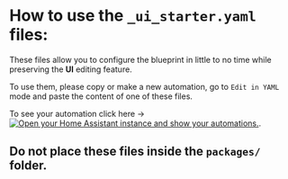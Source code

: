# How to use the `_ui_starter.yaml` files:

These files allow you to configure the blueprint in little to no time while preserving the **UI** editing feature.

To use them, please copy or make a new automation, go to `Edit in YAML` mode and paste  the content of one of these files.

To see your automation click here -> [![Open your Home Assistant instance and show your automations.](https://my.home-assistant.io/badges/automations.svg)](https://my.home-assistant.io/redirect/automations/).

## **Do not** place these files inside the `packages/` folder.